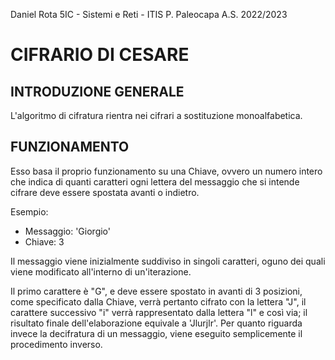 Daniel Rota 5IC - Sistemi e Reti - ITIS P. Paleocapa A.S. 2022/2023

<h1>CIFRARIO DI CESARE</h1>

<h2>INTRODUZIONE GENERALE</h2>

L'algoritmo di cifratura rientra nei cifrari a sostituzione monoalfabetica.

<h2>FUNZIONAMENTO</h2>
 
Esso basa il proprio funzionamento su una Chiave, ovvero un numero intero che indica di quanti caratteri ogni lettera del messaggio che si intende cifrare deve essere spostata avanti o indietro.

Esempio:

- Messaggio: 'Giorgio'
- Chiave: 3

Il messaggio viene inizialmente suddiviso in singoli caratteri, oguno dei quali viene modificato all'interno di un'iterazione.

Il primo carattere è "G", e deve essere spostato in avanti di 3 posizioni, come specificato dalla Chiave, verrà pertanto cifrato con la lettera "J", il carattere successivo "i" verrà rappresentato dalla lettera "l" e così via; il risultato finale dell'elaborazione equivale a 'Jlurjlr'. Per quanto riguarda invece la decifratura di un messaggio, viene eseguito semplicemente il procedimento inverso.
